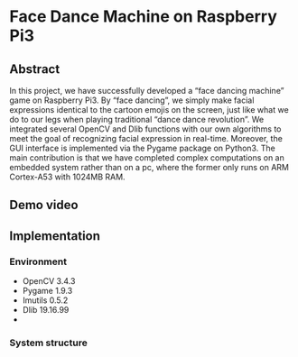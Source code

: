 Face Dance Machine on Raspberry Pi3
==
## Abstract
In this project, we have successfully developed a “face dancing machine” game on Raspberry Pi3. By “face dancing”, we simply make facial expressions identical to the cartoon emojis on the screen, just like what we do to our legs when playing traditional “dance dance revolution”. We integrated several OpenCV and Dlib functions with our own algorithms to meet the goal of recognizing facial expression in real-time. Moreover, the GUI interface is implemented via the Pygame package on Python3. The main contribution is that we have completed complex computations on an embedded system rather than on a pc, where the former only runs on ARM Cortex-A53 with 1024MB RAM.

## Demo video
## Implementation
### Environment
* OpenCV 3.4.3
* Pygame 1.9.3
* Imutils 0.5.2
* Dlib 19.16.99
*
### System structure 

